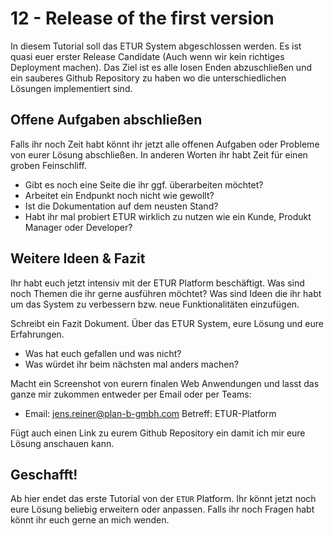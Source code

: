 # 12 - Release of the first version

In diesem Tutorial soll das ETUR System abgeschlossen werden. Es ist quasi euer erster Release Candidate (Auch wenn wir kein richtiges Deployment machen). Das Ziel ist es alle losen Enden abzuschließen und ein sauberes Github Repository zu haben wo die unterschiedlichen Lösungen implementiert sind.

## Offene Aufgaben abschließen

Falls ihr noch Zeit habt könnt ihr jetzt alle offenen Aufgaben oder Probleme von eurer Lösung abschließen. In anderen Worten ihr habt Zeit für einen groben Feinschliff.

- Gibt es noch eine Seite die ihr ggf. überarbeiten möchtet?
- Arbeitet ein Endpunkt noch nicht wie gewollt?
- Ist die Dokumentation auf dem neusten Stand?
- Habt ihr mal probiert ETUR wirklich zu nutzen wie ein Kunde, Produkt Manager oder Developer?

## Weitere Ideen & Fazit

Ihr habt euch jetzt intensiv mit der ETUR Platform beschäftigt. Was sind noch Themen die ihr gerne ausführen möchtet? Was sind Ideen die ihr habt um das System zu verbessern bzw. neue Funktionalitäten einzufügen.

Schreibt ein Fazit Dokument. Über das ETUR System, eure Lösung und eure Erfahrungen. 

- Was hat euch gefallen und was nicht?
- Was würdet ihr beim nächsten mal anders machen?

Macht ein Screenshot von eurern finalen Web Anwendungen und lasst das ganze mir zukommen entweder per Email oder per Teams:

- Email: jens.reiner@plan-b-gmbh.com Betreff: ETUR-Platform

Fügt auch einen Link zu eurem Github Repository ein damit ich mir eure Lösung anschauen kann.

## Geschafft!

Ab hier endet das erste Tutorial von der `ETUR` Platform. Ihr könnt jetzt noch eure Lösung beliebig erweitern oder anpassen. Falls ihr noch Fragen habt könnt ihr euch gerne an mich wenden.